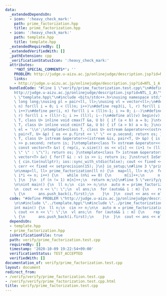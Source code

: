 ```yaml
---
data:
  _extendedDependsOn:
  - icon: ':heavy_check_mark:'
    path: prime_factorization.hpp
    title: prime_factorization.hpp
  - icon: ':heavy_check_mark:'
    path: template.hpp
    title: template.hpp
  _extendedRequiredBy: []
  _extendedVerifiedWith: []
  _pathExtension: cpp
  _verificationStatusIcon: ':heavy_check_mark:'
  attributes:
    '*NOT_SPECIAL_COMMENTS*': ''
    PROBLEM: http://judge.u-aizu.ac.jp/onlinejudge/description.jsp?id=NTL_1_A
    links:
    - http://judge.u-aizu.ac.jp/onlinejudge/description.jsp?id=NTL_1_A
  bundledCode: "#line 1 \"verify/prime_factorization.test.cpp\"\n#define PROBLEM \"\
    http://judge.u-aizu.ac.jp/onlinejudge/description.jsp?id=NTL_1_A\"\n\n#line 2\
    \ \"template.hpp\"\n#include <bits/stdc++.h>\nusing namespace std;\nusing ll =\
    \ long long;\nusing pl = pair<ll, ll>;\nusing vl = vector<ll>;\n#define rep(i,\
    \ n) for(ll i = 0; i < (ll)n; i++)\n#define rep3(i, l, r) for(ll i = l; i < (ll)r;\
    \ i++)\n#define per(i, n) for(ll i = (ll)n-1; i >= 0; i--)\n#define per3(i, l,\
    \ r) for(ll i = (ll)r-1; i >= (ll)l; i--)\n#define all(v) begin(v), end(v)\ntemplate<class\
    \ T, class U> inline void cmax(T &a, U b) { if (a < b) a = b; }\ntemplate<class\
    \ T, class U> inline void cmin(T &a, U b) { if (a > b) a = b; }\nconstexpr char\
    \ el = '\\n';\ntemplate<class T, class U> ostream &operator<<(ostream &os, const\
    \ pair<T, U> &p) { os << p.first << \" \" << p.second; return os; }\ntemplate<class\
    \ T, class U> istream &operator>>(istream &is, pair<T, U> &p) { is >> p.first\
    \ >> p.second; return is; }\ntemplate<class T> ostream &operator<<(ostream &os,\
    \ const vector<T> &v) { rep(i, v.size()) os << v[i] << (i+1 != (ll)v.size() ?\
    \ \" \" : \"\"); return os; }\ntemplate<class T> istream &operator>>(istream &is,\
    \ vector<T> &v) { for(T &i : v) is >> i; return is; }\nstruct IoSetup {\n  IoSetup()\
    \ { cin.tie(nullptr); ios::sync_with_stdio(false); cout << fixed << setprecision(15);\
    \ cerr << fixed << setprecision(15); }\n} io_setup;\n#line 3 \"prime_factorization.hpp\"\
    \n\nmap<ll, ll> prime_factorization(ll n) {\n  map<ll, ll> m;\n  for (ll i = 2;\
    \ i*i <= n; i++) {\n    while (n%i == 0) {\n      m[i]++;\n      n /= i;\n   \
    \ }\n  }\n  if (n != 1) m[n]++;\n  return m;\n}\n#line 5 \"verify/prime_factorization.test.cpp\"\
    \n\nint main() {\n  ll n;\n  cin >> n;\n\n  auto m = prime_factorization(n);\n\
    \n  cout << n << \": \";\n  vl ans;\n  for (auto&& i : m) {\n    rep(j, i.second)\
    \ {\n      ans.push_back(i.first);\n    }\n  }\n  cout << ans << el;\n}\n"
  code: "#define PROBLEM \"http://judge.u-aizu.ac.jp/onlinejudge/description.jsp?id=NTL_1_A\"\
    \n\n#include \"../template.hpp\"\n#include \"../prime_factorization.hpp\"\n\n\
    int main() {\n  ll n;\n  cin >> n;\n\n  auto m = prime_factorization(n);\n\n \
    \ cout << n << \": \";\n  vl ans;\n  for (auto&& i : m) {\n    rep(j, i.second)\
    \ {\n      ans.push_back(i.first);\n    }\n  }\n  cout << ans << el;\n}\n"
  dependsOn:
  - template.hpp
  - prime_factorization.hpp
  isVerificationFile: true
  path: verify/prime_factorization.test.cpp
  requiredBy: []
  timestamp: '2020-10-09 19:22:54+09:00'
  verificationStatus: TEST_ACCEPTED
  verifiedWith: []
documentation_of: verify/prime_factorization.test.cpp
layout: document
redirect_from:
- /verify/verify/prime_factorization.test.cpp
- /verify/verify/prime_factorization.test.cpp.html
title: verify/prime_factorization.test.cpp
---
```

